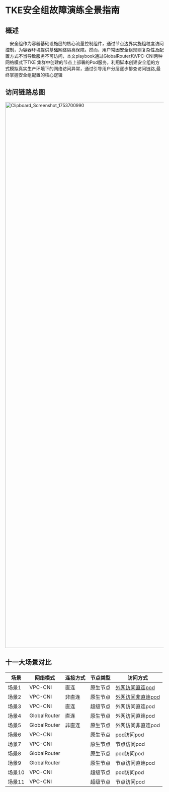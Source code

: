 # TKE安全组故障演练全景指南
## 概述

&emsp;安全组作为容器基础设施层的核心流量控制组件，通过节点边界实施粗粒度访问控制，为容器环境提供基础网络隔离保障。然而，用户常因安全组规则复杂性及配置方式不当导致服务不可访问，本文playbook通过GlobalRouter和VPC-CNI两种网络模式下TKE 集群中创建的节点上部署的Pod服务，利用脚本创建安全组的方式模拟真实生产环境下的网络访问异常，通过引导用户分层逐步排查访问链路,最终掌握安全组配置的核心逻辑
## 访问链路总图
[<img width="1720" height="1737" alt="Clipboard_Screenshot_1753700990" src="https://github.com/user-attachments/assets/f119eec0-6d72-4579-8c66-3922a706cc65" />
](https://github.com/aliantli/sg_playbook_1/blob/de2b28c6718825d4c671eba9587caf49fa51879d/playbook/image/flowchart.md)
## 十一大场景对比
| 场景            | 网络模式         | 连接方式         |节点类型 |访问方式|
|----------------|----------------|----------------|------|--|
| 场景1   | VPC-CNI   | 直连  |原生节点|[外网访问直连pod](https://github.com/aliantli/sg_playbook_1/tree/8a3f7303e28fdacd5ccf2d7caf6551613de86f01/playbook/VPV-CNI%E4%B8%8B%E7%9B%B4%E8%BF%9E%E5%A4%96%E7%BD%91%E8%AE%BF%E9%97%AEpod%E5%AE%89%E5%85%A8%E7%BB%84%E6%BC%94%E7%BB%83)|
| 场景2  | VPC-CNI    | 非直连  |原生节点|[外网访问非直连pod](https://github.com/aliantli/sg_playbook_1/tree/a96416699a9422738ce31be7fc9a9dd434b6ef0a/playbook/VPC-CNI%E4%B8%8B%E9%9D%9E%E7%9B%B4%E8%BF%9E%E5%A4%96%E7%BD%91%E8%AE%BF%E9%97%AEpod%E5%AE%89%E5%85%A8%E7%BB%84%E6%BC%94%E7%BB%83)|
| 场景3  | VPC-CNI   | 直连   |超级节点|外网访问直连pod|
| 场景4  | GlobalRouter  | 直连 |  原生节点|外网访问直连pod|
| 场景5  | GlobalRouter  | 非直连|   原生节点|外网访问非直连pod|
|场景6 |VPC-CNI||原生节点|pod访问pod|
|场景7 |VPC-CNI||原生节点|节点访问pod|
|场景8 |GlobalRouter ||原生节点|pod访问pod|
|场景9 |GlobalRouter ||原生节点|节点访问直连pod|
|场景10 |VPC-CNI||超级节点|pod访问pod|
|场景11 |VPC-CNI||超级节点|节点访问pod|
